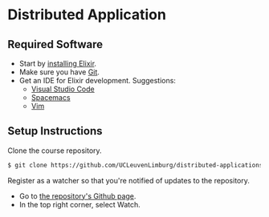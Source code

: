 # Distributed Application

## Required Software

* Start by [installing Elixir](https://elixir-lang.org/install.html).
* Make sure you have [Git](installed).
* Get an IDE for Elixir development. Suggestions:
  * [Visual Studio Code](https://code.visualstudio.com/)
  * [Spacemacs](http://spacemacs.org/)
  * [Vim](https://www.vim.org/)

## Setup Instructions

Clone the course repository.

```bash
$ git clone https://github.com/UCLeuvenLimburg/distributed-applications.git
```

Register as a watcher so that you're notified of updates to the repository.

* Go to [the repository's Github page](https://github.com/UCLeuvenLimburg/distributed-applications).
* In the top right corner, select Watch.
